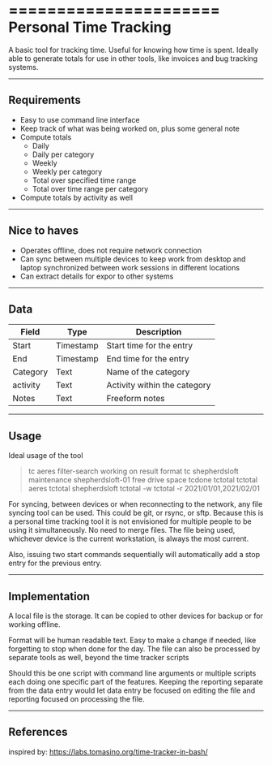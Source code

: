 ======================
Personal Time Tracking
======================

A basic tool for tracking time.  Useful for knowing how time is spent.  Ideally able to generate totals for use in other tools, like invoices and bug tracking systems.

------------
Requirements
------------

- Easy to use command line interface
- Keep track of what was being worked on, plus some general note
- Compute totals
    - Daily
    - Daily per category
    - Weekly
    - Weekly per category
    - Total over specified time range
    - Total over time range per category
- Compute totals by activity as well

-------------
Nice to haves
-------------

- Operates offline, does not require network connection
- Can sync between multiple devices to keep work from desktop and laptop synchronized between work sessions in different locations
- Can extract details for expor to other systems

----
Data
----

| Field | Type | Description |
| ----- | ---- | ----------- |
| Start | Timestamp | Start time for the entry |
| End   | Timestamp | End time for the entry |
| Category | Text | Name of the category |
| activity | Text | Activity within the category |
| Notes | Text | Freeform notes |

-----
Usage
-----

Ideal usage of the tool

> tc aeres filter-search working on result format
> tc shepherdsloft maintenance shepherdsloft-01 free drive space
> tcdone
> tctotal
> tctotal aeres
> tctotal shepherdsloft
> tctotal -w
> tctotal -r 2021/01/01,2021/02/01

For syncing, between devices or when reconnecting to the network, any file syncing tool can be used.  This could be git, or rsync, or sftp.  Because this is a personal time tracking tool it is not envisioned for multiple people to be using it simultaneously.  No need to merge files.  The file being used, whichever device is the current workstation, is always the most current.

Also, issuing two start commands sequentially will automatically add a stop entry for the previous entry.


--------------
Implementation
--------------
A local file is the storage.  It can be copied to other devices for backup or for working offline.

Format will be human readable text.  Easy to make a change if needed, like forgetting to stop when done for the day.  The file can also be processed by separate tools as well, beyond the time tracker scripts

Should this be one script with command line arguments or multiple scripts each doing one specific part of the features.  Keeping the reporting separate from the data entry would let data entry be focused on editing the file and reporting focused on processing the file.

----------
References
----------
inspired by:  https://labs.tomasino.org/time-tracker-in-bash/
